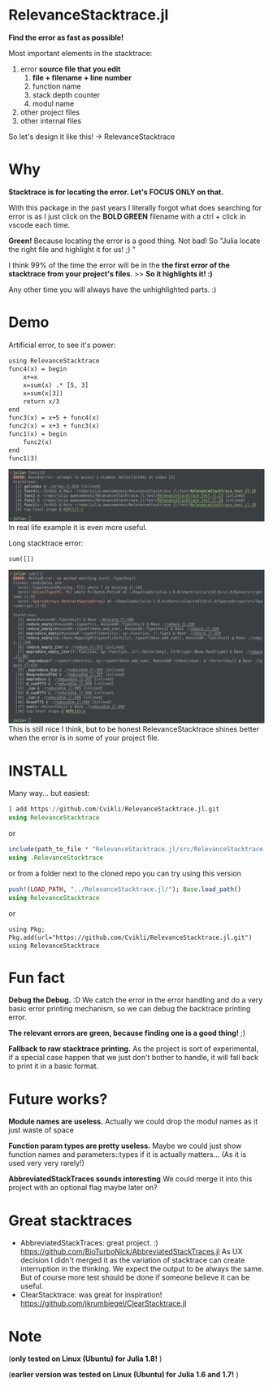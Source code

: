 # RelevanceStacktrace.jl
**Find the error as fast as possible!**

Most important elements in the stacktrace:
1. error **source file that you edit** 
	1. **file + filename + line number**
	2. function name
	3. stack depth counter
	4. modul name
2. other project files
3. other internal files

So let's design it like this! -> RelevanceStacktrace

# Why

**Stacktrace is for locating the error. Let's FOCUS ONLY on that.**

With this package in the past years I literally forgot what does searching for error is as I just click on the **BOLD GREEN** filename with a ctrl + click in vscode each time.
  
**Green!** Because locating the error is a good thing. Not bad! So "Julia locate the right file and highlight it for us! ;) "

I think 99% of the time the error will be in the **the first error of the stacktrace from your project's files**. >> **So it highlights it! :)**

Any other time you will always have the unhighlighted parts. :)

# Demo
Artificial error, to see it's power:
```
using RelevanceStacktrace
func4(x) = begin
	x+=x
	x=sum(x) .* [5, 3]
	x=sum(x[3])
	return x/3
end
func3(x) = x+5 + func4(x)
func2(x) = x+3 + func3(x)
func1(x) = begin
	func2(x)
end
func1(3)
```
![artificial error example](/assets/artificial_error.png)
In real life example it is even more useful.

Long stacktrace error:
```
sum([])
```
![long internal error example](/assets/sum([])_error.png)
This is still nice I think, but to be honest RelevanceStacktrace shines better when the error is in some of your project file.

# INSTALL

Many way... but easiest:

```julia
] add https://github.com/Cvikli/RelevanceStacktrace.jl.git
using RelevanceStacktrace
```

or

```julia
include(path_to_file * "RelevanceStacktrace.jl/src/RelevanceStacktrace.jl")
using .RelevanceStacktrace
```

or from a folder next to the cloned repo you can try using this version

```julia
push!(LOAD_PATH, "../RelevanceStacktrace.jl/"); Base.load_path()
using RelevanceStacktrace
```
or 
```
using Pkg; Pkg.add(url="https://github.com/Cvikli/RelevanceStacktrace.jl.git")
using RelevanceStacktrace
```

# Fun fact

**Debug the Debug.** :D We catch the error in the error handling and do a very basic error printing mechanism, so we can debug the backtrace printing error.

**The relevant errors are green, because finding one is a good thing!** ;)

**Fallback to raw stacktrace printing.** As the project is sort of experimental, if a special case happen that we just don't bother to handle, it will fall back to print it in a basic format.

# Future works?
**Module names are useless.** Actually we could drop the modul names as it just waste of space

**Function param types are pretty useless.** Maybe we could just show function names and parameters::types if it is actually matters... (As it is used very very rarely!) 

**AbbreviatedStackTraces sounds interesting** We could merge it into this project with an optional flag maybe later on? 

# Great stacktraces
- AbbreviatedStackTraces: great project. :) https://github.com/BioTurboNick/AbbreviatedStackTraces.jl As UX decision I didn't merged it as the variation of stacktrace can create interruption in the thinking. We expect the output to be always the same. But of course more test should be done if someone believe it can be useful. 
- ClearStacktrace: was great for inspiration! https://github.com/jkrumbiegel/ClearStacktrace.jl

# Note

(**only tested on Linux (Ubuntu) for Julia 1.8!** )

(**earlier version was tested on Linux (Ubuntu) for Julia 1.6 and 1.7!** )
